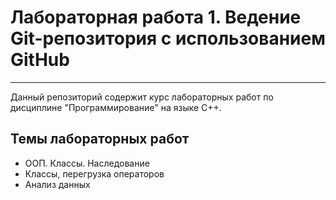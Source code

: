 # Лабораторная работа 1. Ведение Git-репозитория с использованием GitHub
---

Данный репозиторий содержит курс лабораторных работ по дисциплине "Программирование" на языке C++.

## Темы лабораторных работ

- ООП. Классы. Наследование
- Классы, перегрузка операторов
- Анализ данных

